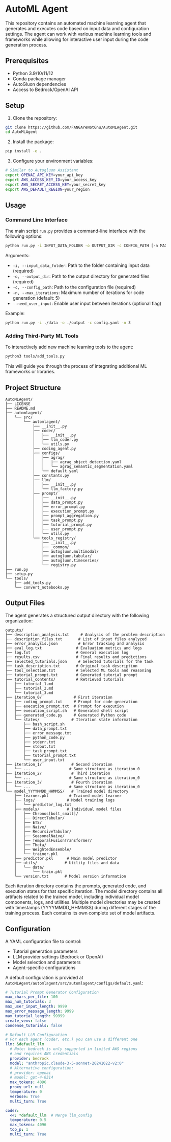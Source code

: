 # AutoML Agent

This repository contains an automated machine learning agent that generates and executes code based on input data and configuration settings. The agent can work with various machine learning tools and frameworks while allowing for interactive user input during the code generation process.

## Prerequisites

- Python 3.9/10/11/12
- Conda package manager
- AutoGluon dependencies
- Access to Bedrock/OpenAI API

## Setup

1. Clone the repository:
```bash
git clone https://github.com/FANGAreNotGnu/AutoMLAgent.git
cd AutoMLAgent
```

2. Install the package:
```bash
pip install -e .
```

3. Configure your environment variables:
```bash
# Similar to Autogluon Assistant
export OPENAI_API_KEY=your_api_key
export AWS_ACCESS_KEY_ID=your_access_key
export AWS_SECRET_ACCESS_KEY=your_secret_key
export AWS_DEFAULT_REGION=your_region
```

## Usage

### Command Line Interface

The main script `run.py` provides a command-line interface with the following options:

```bash
python run.py -i INPUT_DATA_FOLDER -o OUTPUT_DIR -c CONFIG_PATH [-n MAX_ITERATIONS] [--need_user_input]
```

Arguments:
- `-i, --input_data_folder`: Path to the folder containing input data (required)
- `-o, --output_dir`: Path to the output directory for generated files (required)
- `-c, --config_path`: Path to the configuration file (required)
- `-n, --max_iterations`: Maximum number of iterations for code generation (default: 5)
- `--need_user_input`: Enable user input between iterations (optional flag)

Example:
```bash
python run.py -i ./data -o ./output -c config.yaml -n 3
```

### Adding Third-Party ML Tools

To interactively add new machine learning tools to the agent:

```bash
python3 tools/add_tools.py
```

This will guide you through the process of integrating additional ML frameworks or libraries.

## Project Structure

```
AutoMLAgent/
├── LICENSE
├── README.md
├── automlagent/
│   └── src/
│       └── automlagent/
│           ├── __init__.py
│           ├── coder/
│           │   ├── __init__.py
│           │   ├── llm_coder.py
│           │   └── utils.py
│           ├── coding_agent.py
│           ├── configs/
│           │   ├── agrag/
│           │   │   ├── agrag_object_detection.yaml
│           │   │   └── agrag_semantic_segmentation.yaml
│           │   └── default.yaml
│           ├── constants.py
│           ├── llm/
│           │   ├── __init__.py
│           │   └── llm_factory.py
│           ├── prompt/
│           │   ├── __init__.py
│           │   ├── data_prompt.py
│           │   ├── error_prompt.py
│           │   ├── execution_prompt.py
│           │   ├── prompt_aggregation.py
│           │   ├── task_prompt.py
│           │   ├── tutorial_prompt.py
│           │   ├── user_prompt.py
│           │   └── utils.py
│           └── tools_registry/
│               ├── __init__.py
│               ├── _common/
│               ├── autogluon.multimodal/
│               ├── autogluon.tabular/
│               ├── autogluon.timeseries/
│               └── registry.py
├── run.py
├── setup.py
└── tools/
    ├── add_tools.py
    └── convert_notebooks.py
```

## Output Files

The agent generates a structured output directory with the following organization:

```
outputs/
├── description_analysis.txt     # Analysis of the problem description
├── description_files.txt       # List of input files analyzed
├── error_analysis.json         # Error tracking and analysis
├── eval_log.txt               # Evaluation metrics and logs
├── log.txt                    # General execution log
├── results.csv                # Final results and predictions
├── selected_tutorials.json     # Selected tutorials for the task
├── task_description.txt       # Original task description
├── tool_selection.txt         # Selected ML tools and reasoning
├── tutorial_prompt.txt        # Generated tutorial prompt
├── tutorial_contents/         # Retrieved tutorials
│   ├── tutorial_1.md
│   ├── tutorial_2.md
│   └── tutorial_3.md
├── iteration_0/              # First iteration
│   ├── coding_prompt.txt     # Prompt for code generation
│   ├── execution_prompt.txt  # Prompt for execution
│   ├── execution_script.sh   # Generated shell script
│   ├── generated_code.py     # Generated Python code
│   └── states/              # Iteration state information
│       ├── bash_script.sh
│       ├── data_prompt.txt
│       ├── error_message.txt
│       ├── python_code.py
│       ├── stderr.txt
│       ├── stdout.txt
│       ├── task_prompt.txt
│       ├── tutorial_prompt.txt
│       └── user_input.txt
├── iteration_1/             # Second iteration
│   └── ...                 # Same structure as iteration_0
├── iteration_2/             # Third iteration
│   └── ...                 # Same structure as iteration_0
├── iteration_3/             # Fourth iteration
│   └── ...                 # Same structure as iteration_0
└── model_YYYYMMDD_HHMMSS/   # Trained model directory
    ├── learner.pkl         # Trained model learner
    ├── logs/              # Model training logs
    │   └── predictor_log.txt
    ├── models/            # Individual model files
    │   ├── Chronos[bolt_small]/
    │   ├── DirectTabular/
    │   ├── ETS/
    │   ├── Naive/
    │   ├── RecursiveTabular/
    │   ├── SeasonalNaive/
    │   ├── TemporalFusionTransformer/
    │   ├── Theta/
    │   ├── WeightedEnsemble/
    │   └── trainer.pkl
    ├── predictor.pkl      # Main model predictor
    ├── utils/            # Utility files and data
    │   └── data/
    │       └── train.pkl
    └── version.txt       # Model version information
```

Each iteration directory contains the prompts, generated code, and execution states for that specific iteration. The model directory contains all artifacts related to the trained model, including individual model components, logs, and utilities.
Multiple model directories may be created with timestamps (YYYYMMDD_HHMMSS) during different stages of the training process. Each contains its own complete set of model artifacts.

## Configuration

A YAML configuration file to control:
- Tutorial generation parameters
- LLM provider settings (Bedrock or OpenAI)
- Model selection and parameters
- Agent-specific configurations

A default configuration is provided at `AutoMLAgent/automlagent/src/automlagent/configs/default.yaml`:
```yaml
# Tutorial Prompt Generator Configuration
max_chars_per_file: 100
max_num_tutorials: 3
max_user_input_length: 9999
max_error_message_length: 9999
max_tutorial_length: 99999
create_venv: false
condense_tutorials: false

# Default LLM Configuration
# For each agent (coder, etc.) you can use a different one
llm: &default_llm
  # Note: bedrock is only supported in limited AWS regions
  # and requires AWS credentials
  provider: bedrock
  model: "anthropic.claude-3-5-sonnet-20241022-v2:0"
  # Alternative configuration:
  # provider: openai
  # model: gpt-4-0314
  max_tokens: 4096
  proxy_url: null
  temperature: 0
  verbose: True
  multi_turn: True

coder:
  <<: *default_llm  # Merge llm_config
  temperature: 0.5
  max_tokens: 4096
  top_p: 1
  multi_turn: True
```

